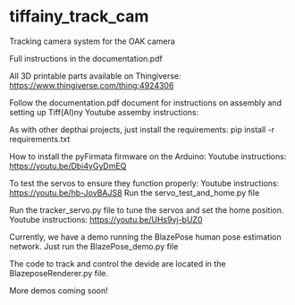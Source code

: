 # tiffainy_track_cam
Tracking camera system for the OAK camera

Full instructions in the documentation.pdf

All 3D printable parts available on Thingiverse: https://www.thingiverse.com/thing:4924306

Follow the documentation.pdf document for instructions on assembly and setting up Tiff(AI)ny
Youtube assemby instructions:

As with other depthai projects, just install the requirements:
pip install -r requirements.txt

How to install the pyFirmata firmware on the Arduino:
Youtube instructions: https://youtu.be/Dbi4yGyDmEQ

To test the servos to ensure they function properly:
Youtube instructions: https://youtu.be/hb-JovBAJS8
Run the servo_test_and_home.py file

Run the tracker_servo.py file to tune the servos and set the home position.
Youtube instructions: https://youtu.be/UHs9vj-bUZ0

Currently, we have a demo running the BlazePose human pose estimation network.
Just run the BlazePose_demo.py file

The code to track and control the devide are located in the 
BlazeposeRenderer.py
file.

More demos coming soon!

